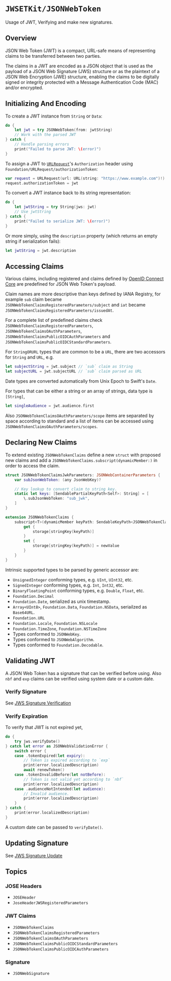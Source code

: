 # ``JWSETKit/JSONWebToken``

Usage of JWT, Verifying and make new signatures.  

## Overview

JSON Web Token (JWT) is a compact, URL-safe means of representing
claims to be transferred between two parties.  

The claims in a JWT are encoded as a JSON object that is used as 
the payload of a JSON Web Signature (JWS) structure or as the 
plaintext of a JSON Web Encryption (JWE) structure, enabling the 
claims to be digitally signed or integrity protected with a Message
Authentication Code (MAC) and/or encrypted.

## Initializing And Encoding

To create a JWT instance from `String` or `Data`:

```swift
do {
    let jwt = try JSONWebToken(from: jwtString)
    // Work with the parsed JWT
} catch {
    // Handle parsing errors
    print("Failed to parse JWT: \(error)")
}
```

To assign a JWT to [`URLRequest`](https://developer.apple.com/documentation/foundation/urlrequest)'s
`Authorization` header using ``Foundation/URLRequest/authorizationToken``:

```swift
var request = URLRequest(url: URL(string: "https://www.example.com")!)
request.authorizationToken = jwt
```

To convert a JWT instance back to its string representation:

```swift
do {
    let jwtString = try String(jws: jwt)
    // Use jwtString
} catch {
    print("Failed to serialize JWT: \(error)")
}
```

Or more simply, using the `description` property (which returns an empty string if serialization fails):

```swift
let jwtString = jwt.description
```

## Accessing Claims

Various claims, including registered and claims defined by [OpenID Connect Core](https://openid.net/specs/openid-connect-core-1_0.html)
are predefined for JSON Web Token's payload.

Claim names are more descriptive than keys defined by IANA Registry, 
for example `sub` claim became ``JSONWebTokenClaimsRegisteredParameters/subject``
and `iat` became ``JSONWebTokenClaimsRegisteredParameters/issuedAt``.

For a complete list of predefined claims check ``JSONWebTokenClaimsRegisteredParameters``,
``JSONWebTokenClaimsOAuthParameters``, ``JSONWebTokenClaimsPublicOIDCAuthParameters`` and
``JSONWebTokenClaimsPublicOIDCStandardParameters``.

For `StringORURL` types that are common to be a `URL`, there are two accessors 
for `String` and `URL`, e.g.
```swift
let subjectString = jwt.subject // `sub` claim as String
let subjectURL = jwt.subjectURL // `sub` claim parsed as URL
```

Date types are converted automatically from Unix Epoch to Swift's `Date`.

For types that can be either a string or an array of strings, data type is `[String]`,
```swift
let singleAudience = jwt.audience.first
```

Also ``JSONWebTokenClaimsOAuthParameters/scope`` items are separated by
space according to standard and a list of items can be accessed
using ``JSONWebTokenClaimsOAuthParameters/scopes``. 

## Declaring New Claims

To extend existing ``JSONWebTokenClaims`` define a new `struct` 
with proposed new claims and add a `JSONWebTokenClaims.subscript(dynamicMember:)`
in order to access the claim.

```swift
struct JSONWebTokenClaimsJwkParameters: JSONWebContainerParameters {
    var subJsonWebToken: (any JsonWebKey)?

    // Key lookup to convert claim to string key.
    static let keys: [SendablePartialKeyPath<Self>: String] = [
        \.subJsonWebToken: "sub_jwk",
    ]
}

extension JSONWebTokenClaims {
    subscript<T>(dynamicMember keyPath: SendableKeyPath<JSONWebTokenClaimsJwkParameters, T?>) -> T? {
        get {
            storage[stringKey(keyPath)]
        }
        set {
            storage[stringKey(keyPath)] = newValue
        }
    }
}
```

Intrinsic supported types to be parsed by generic accessor are:

- `UnsignedInteger` conforming types, e.g. `UInt`, `UInt32`, etc.
- `SignedInteger` conforming types, e.g. `Int`, `Int32`, etc.
- `BinaryFloatingPoint` conforming types, e.g. `Double`, `Float`, etc.
- `Foundation.Decimal`
- `Foundation.Date`, serialized as unix timestamp.
- `Array<UInt8>`, `Foundation.Data`, `Foundation.NSData`, seriailzed as `Base64URL`.
- `Foundation.URL`
- `Foundation.Locale`, `Foundation.NSLocale`
- `Foundation.TimeZone`, `Foundation.NSTimeZone`
- Types conformed to ``JSONWebKey``.
- Types conformed to ``JSONWebAlgorithm``.
- Types conformed to `Foundation.Decodable`.


## Validating JWT

A JSON Web Token has a signature that can be verified before using.
Also `nbf` and `exp` claims can be verified using system date or a custom date.

### Verify Signature

See [JWS Signature Verification](jsonwebsignature#Verify-Signature)

### Verify Expiration

To verify that JWT is not expired yet,

```swift
do {
    try jws.verifyDate()
} catch let error as JSONWebValidationError {
    switch error {
    case .tokenExpired(let expiry):
        // Token is expired according to `exp`
        print(error.localizedDescription)
        await renewToken()
    case .tokenInvalidBefore(let notBefore):
        // Token is not valid yet according to `nbf`
        print(error.localizedDescription)
    case .audienceNotIntended(let audience):
        // Invalid audience.
        print(error.localizedDescription)
    }
} catch {
    print(error.localizedDescription)
}
```

A custom date can be passed to `verifyDate()`.

## Updating Signature

See [JWS Signature Update](jsonwebsignature#UpdatingAdding-Signature)

## Topics

### JOSE Headers

- ``JOSEHeader``
- ``JoseHeaderJWSRegisteredParameters``

### JWT Claims

- ``JSONWebTokenClaims``
- ``JSONWebTokenClaimsRegisteredParameters``
- ``JSONWebTokenClaimsOAuthParameters``
- ``JSONWebTokenClaimsPublicOIDCStandardParameters``
- ``JSONWebTokenClaimsPublicOIDCAuthParameters``

### Signature

- ``JSONWebSignature``

